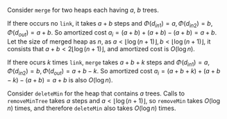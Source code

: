 Consider `merge` for two heaps each having $a$, $b$ trees.

If there occurs no `link`, it takes $a + b$ steps and $\Phi(d_{in1}) = a, \Phi(d_{in2}) = b, \Phi(d_{out}) = a+b$. So amortized cost $a_i = (a+b)+(a+b)-(a+b) = a+b$. Let the size of merged heap as $n$, as $a < \lfloor\log(n+1)\rfloor, b < \lfloor\log(n+1)\rfloor$, it consists that $a+b < 2\lfloor\log(n+1)\rfloor$, and amortized cost is $O(\log n)$.

If there ocurs $k$ times `link`, `merge` takes $a+b+k$ steps and $\Phi(d_{in1}) = a, \Phi(d_{in2}) = b, \Phi(d_{out}) = a+b-k$. So amortized cost $a_i = (a+b+k)+(a+b-k)-(a+b) = a+b$ is also $O(\log n)$.

Consider `deleteMin` for the heap that contains $a$ trees. Calls to `removeMinTree` takes $a$ steps and $a < \lfloor\log(n+1)\rfloor$, so `removeMin` takes $O(\log n)$ times, and therefore `deleteMin` also takes $O(\log n)$ times.
